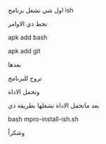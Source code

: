 اول شي تشغل برنامج ish 

تحط ذي الاوامر 

apk add bash

apk add git

بعدها 

تروح للبرنامج

وتحمل الاداة 


بعد ماتحمل الاداة تشغلها بطريقة ذي

bash mpro-install-ish.sh

وشكراً
